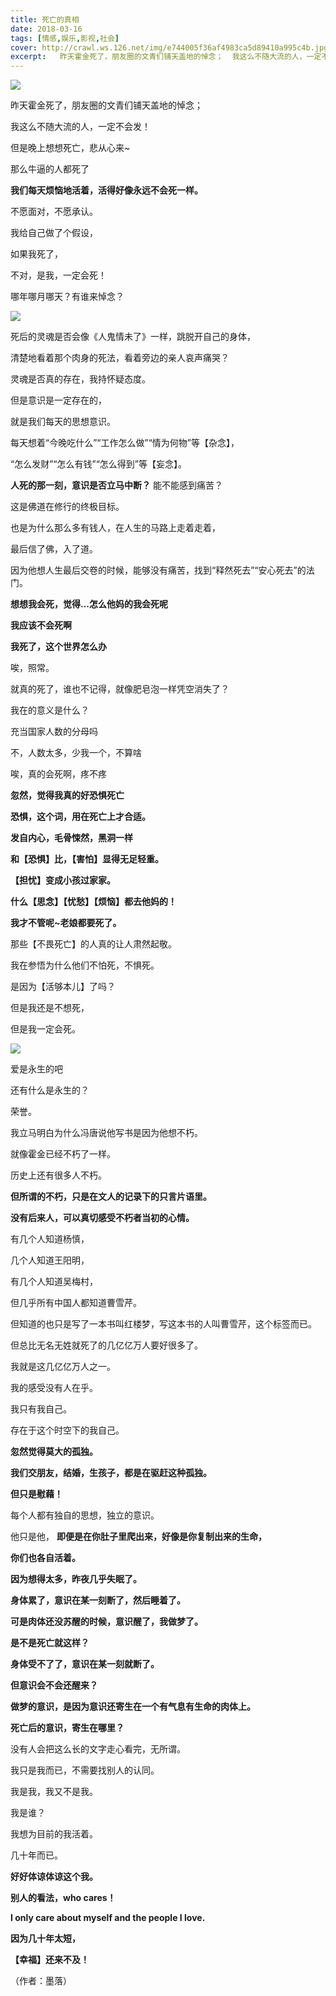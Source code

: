 ```yaml
---
title: 死亡的真相
date: 2018-03-16
tags: [情感,娱乐,影视,社会]
cover: http://crawl.ws.126.net/img/e744005f36af4983ca5d89410a995c4b.jpg
excerpt:   昨天霍金死了，朋友圈的文青们铺天盖地的悼念；  我这么不随大流的人，一定不会发！但是晚
---
```

![](http://crawl.ws.126.net/img/e744005f36af4983ca5d89410a995c4b.jpg)  

昨天霍金死了，朋友圈的文青们铺天盖地的悼念；  

我这么不随大流的人，一定不会发！

但是晚上想想死亡，悲从心来~

那么牛逼的人都死了

**我们每天烦恼地活着，活得好像永远不会死一样。**

不愿面对，不愿承认。

我给自己做了个假设，

如果我死了，

不对，是我，一定会死！

哪年哪月哪天？有谁来悼念？

![](http://crawl.ws.126.net/img/d5477056af1a6724661c13149d688383.jpg)  

死后的灵魂是否会像《人鬼情未了》一样，跳脱开自己的身体，

清楚地看着那个肉身的死法，看着旁边的亲人哀声痛哭？

灵魂是否真的存在，我持怀疑态度。

但是意识是一定存在的，

就是我们每天的思想意识。

每天想着“今晚吃什么”“工作怎么做”“情为何物”等【杂念】，

“怎么发财”“怎么有钱”“怎么得到”等【妄念】。

**人死的那一刻，意识是否立马中断？** 能不能感到痛苦？

这是佛道在修行的终极目标。

也是为什么那么多有钱人，在人生的马路上走着走着，

最后信了佛，入了道。

因为他想人生最后交卷的时候，能够没有痛苦，找到“释然死去”“安心死去”的法门。

**想想我会死，觉得...怎么他妈的我会死呢**

**我应该不会死啊**

**我死了，这个世界怎么办**

唉，照常。

就真的死了，谁也不记得，就像肥皂泡一样凭空消失了？

我在的意义是什么？

充当国家人数的分母吗

不，人数太多，少我一个，不算啥

唉，真的会死啊，疼不疼

**忽然，觉得我真的好恐惧死亡**

**恐惧，这个词，用在死亡上才合适。**

**发自内心，毛骨悚然，黑洞一样**

**和【恐惧】比，【害怕】显得无足轻重。**

**【担忧】变成小孩过家家。**

**什么【思念】【忧愁】【烦恼】都去他妈的！**

**我才不管呢~老娘都要死了。**

那些【不畏死亡】的人真的让人肃然起敬。

我在参悟为什么他们不怕死，不惧死。

是因为【活够本儿】了吗？

但是我还是不想死，

但是我一定会死。

![](http://crawl.ws.126.net/img/66851975fabe5fff296be2986538b0bb.jpg)  

爱是永生的吧

还有什么是永生的？

荣誉。

我立马明白为什么冯唐说他写书是因为他想不朽。

就像霍金已经不朽了一样。

历史上还有很多人不朽。

**但所谓的不朽，只是在文人的记录下的只言片语里。**

**没有后来人，可以真切感受不朽者当初的心情。**

有几个人知道杨慎，

几个人知道王阳明，

有几个人知道吴梅村，

但几乎所有中国人都知道曹雪芹。

但知道的也只是写了一本书叫红楼梦，写这本书的人叫曹雪芹，这个标签而已。

但总比无名无姓就死了的几亿亿万人要好很多了。

我就是这几亿亿万人之一。

我的感受没有人在乎。

我只有我自己。

存在于这个时空下的我自己。

**忽然觉得莫大的孤独。**

**我们交朋友，结婚，生孩子，都是在驱赶这种孤独。**

**但只是慰藉！**

每个人都有独自的思想，独立的意识。

他只是他， **即便是在你肚子里爬出来，好像是你复制出来的生命，**

**你们也各自活着。**

**因为想得太多，昨夜几乎失眠了。**

**身体累了，意识在某一刻断了，然后睡着了。**

**可是肉体还没苏醒的时候，意识醒了，我做梦了。**

**是不是死亡就这样？**

**身体受不了了，意识在某一刻就断了。**

**但意识会不会还醒来？**

**做梦的意识，是因为意识还寄生在一个有气息有生命的肉体上。**

**死亡后的意识，寄生在哪里？**

没有人会把这么长的文字走心看完，无所谓。

我只是我而已，不需要找别人的认同。

我是我，我又不是我。

我是谁？

我想为目前的我活着。

几十年而已。

**好好体谅体谅这个我。**

**别人的看法，who cares！**

**I only care about myself and the people I love.**

**因为几十年太短，**

**【幸福】还来不及！**

（作者：墨落）

